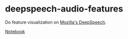 # deepspeech-audio-features
Do feature visualization on [Mozilla's DeepSpeech](https://github.com/mozilla/DeepSpeech).

[Notebook](https://github.com/peterpaullake/deepspeech-audio-features/blob/master/deepspeech-audio-features.html)